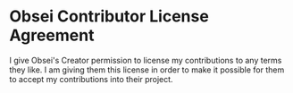 # Obsei Contributor License Agreement

I give Obsei's Creator permission to license my contributions to any terms they like. I am giving them this license in order to make it possible for them to accept my contributions into their project.
